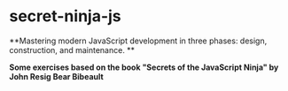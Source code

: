 # secret-ninja-js

**Mastering modern JavaScript development in three phases: design, construction, and maintenance. **

**Some exercises based on the book "Secrets of the JavaScript Ninja" by John Resig Bear Bibeault**